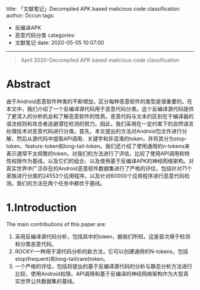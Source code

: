 title: 「文献笔记」Decompiled APK based malicious code classification
author: Dccun
tags:
  - 反编译APK
  - 恶意代码分类
categories:
  - 文献笔记
date: 2020-05-05 10:07:00
---
>April 2020-Decompiled APK based malicious code classification

<!--more-->

# Abstract
由于Android恶意软件种类的不断增加，区分每种恶意软件的类型是很重要的。在本文中，我们介绍了一个反编译源代码用于恶意代码分类。这个反编译源代码提供了更深入的分析机会和了解恶意软件的性质。恶意代码与文本的区别在于编译器的语法规则和攻击者逃避潜在检测的努力。因此，我们采用在一定约束下的自然语言处理技术对恶意代码进行分类。首先，本文提出的方法对Android包文件进行分解，然后从源代码中提取API调用、关键字和非混淆的token，并将其分为stop-token、feature-token和long-tail-token。我们还介绍了使用通用的n-tokens来表示通常不太频繁的token。对我们的方法进行了评估，比较了使用API调用和特性权限作为基线，以及它们的组合，以及使用基于反编译APK的神经网络架构。对真实世界中广泛存在的Android恶意软件数据集进行了严格的评估，包括针对71个家族进行分类的24553个应用程序，以及针对60000个应用程序进行恶意代码检测。我们的方法在两个任务中都优于基线。

# 1.Introduction
The main contributions of this paper are:
1. 采用反编译源代码分析，包括其中的token，据我们所知，这是首次用于检测和分类恶意代码。
2. ROCKY-一种用于源代码分析的新方法，它可以创建通用的N-tokens，包括stop(frequent)和long-tail(rare)token。
3. 一个严格的评估，包括将提出的基于反编译源代码的分析与静态分析方法进行比较，使用Android权限、API调用和基于反编译的神经网络架构作为大型真实世界公共数据集的基线。
